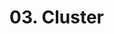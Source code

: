 # 03. Cluster

<show-structure for="procedure" />

<procedure title="Cluster">
    <code-block src="/Language/javascript/frameworks/NodeJs/02_server/03_cluster/cluster.js" lang="javascript"/>
</procedure>